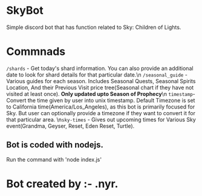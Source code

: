 # SkyBot
Simple discord bot that has function related to Sky: Children of Lights.
# Commnads
`/shards` - Get today's shard information. You can also provide an additional date to look for shard details for that particular date.\n
`/seasonal_guide` - Various guides for each season. Includes Seasonal Quests, Seasonal Spirits Location, And their Previous Visit price tree(Seasonal chart if they have not visited at least once). **Only updated upto Season of Prophecy**\n
`timestamp`- Convert the time given by user into unix timestamp. Default Timezone is set to California time(America/Los_Angeles), as this bot is primarily focused for Sky. But user can optionally provide a timezone if they want to convert it for that particular area.
\n`sky-times` - Gives out upcoming times for Various Sky event(Grandma, Geyser, Reset, Eden Reset, Turtle).

## Bot is coded with nodejs.
Run the command with 'node index.js'
# Bot created by :- .nyr.
